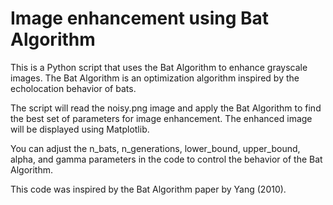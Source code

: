 # Image enhancement using Bat Algorithm
This is a Python script that uses the Bat Algorithm to enhance grayscale images. The Bat Algorithm is an optimization algorithm inspired by the echolocation behavior of bats.

The script will read the noisy.png image and apply the Bat Algorithm to find the best set of parameters for image enhancement. The enhanced image will be displayed using Matplotlib.

You can adjust the n_bats, n_generations, lower_bound, upper_bound, alpha, and gamma parameters in the code to control the behavior of the Bat Algorithm.

This code was inspired by the Bat Algorithm paper by Yang (2010).
